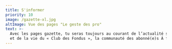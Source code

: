 ```yaml
---
title: S'informer
priority: 10
image: /gazette-xl.jpg
altImage: Vue des pages "Le geste des pro"
text: >-
  Avec les pages gazette, tu seras toujours au courant de l’actualité sportive
  et de la vie du « Club des Fondus », la communauté des abonné(e)s À fond!
---
```


